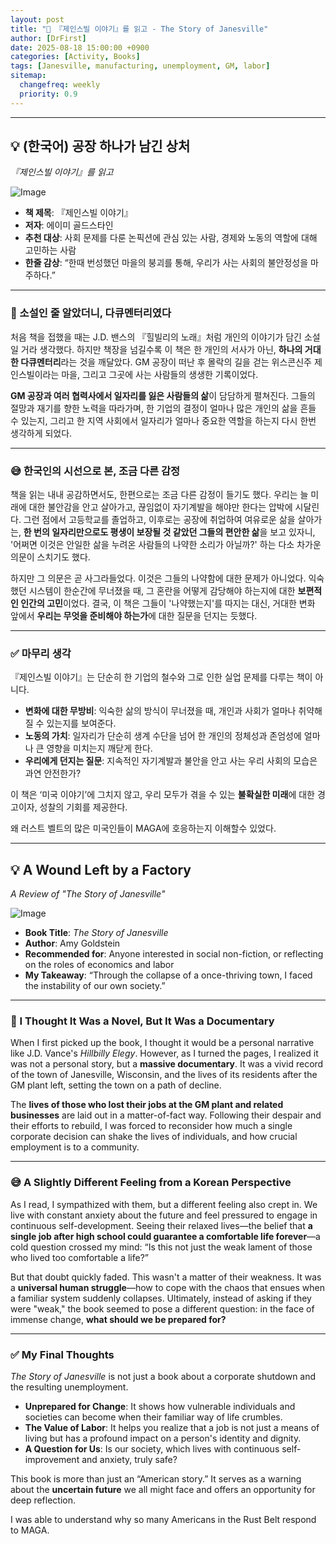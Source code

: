 ```yaml
---
layout: post
title: "📘 『제인스빌 이야기』를 읽고 - The Story of Janesville"
author: [DrFirst]
date: 2025-08-18 15:00:00 +0900
categories: [Activity, Books]
tags: [Janesville, manufacturing, unemployment, GM, labor]
sitemap:
  changefreq: weekly
  priority: 0.9
---
```


---

## 💡 (한국어) 공장 하나가 남긴 상처
_『제인스빌 이야기』를 읽고_

![Image](https://github.com/user-attachments/assets/2a861319-b17f-41a5-a05a-02726f4e4945)

* **책 제목**: 『제인스빌 이야기』
* **저자**: 에이미 골드스타인
* **추천 대상**: 사회 문제를 다룬 논픽션에 관심 있는 사람, 경제와 노동의 역할에 대해 고민하는 사람
* **한줄 감상**: “한때 번성했던 마을의 붕괴를 통해, 우리가 사는 사회의 불안정성을 마주하다.”

---

### 🧐 소설인 줄 알았더니, 다큐멘터리였다

처음 책을 접했을 때는 J.D. 밴스의 『힐빌리의 노래』처럼 개인의 이야기가 담긴 소설일 거라 생각했다. 하지만 책장을 넘길수록 이 책은 한 개인의 서사가 아닌, **하나의 거대한 다큐멘터리**라는 것을 깨달았다. GM 공장이 떠난 후 몰락의 길을 걷는 위스콘신주 제인스빌이라는 마을, 그리고 그곳에 사는 사람들의 생생한 기록이었다.

**GM 공장과 여러 협력사에서 일자리를 잃은 사람들의 삶**이 담담하게 펼쳐진다. 그들의 절망과 재기를 향한 노력을 따라가며, 한 기업의 결정이 얼마나 많은 개인의 삶을 흔들 수 있는지, 그리고 한 지역 사회에서 일자리가 얼마나 중요한 역할을 하는지 다시 한번 생각하게 되었다.

---

### 😅 한국인의 시선으로 본, 조금 다른 감정

책을 읽는 내내 공감하면서도, 한편으로는 조금 다른 감정이 들기도 했다. 우리는 늘 미래에 대한 불안감을 안고 살아가고, 끊임없이 자기계발을 해야만 한다는 압박에 시달린다. 그런 점에서 고등학교를 졸업하고, 이후로는 공장에 취업하여 여유로운 삶을 살아가는, **한 번의 일자리만으로도 평생이 보장될 것 같았던 그들의 편안한 삶**을 보고 있자니, '어쩌면 이것은 안일한 삶을 누려온 사람들의 나약한 소리가 아닐까?' 하는 다소 차가운 의문이 스치기도 했다.

하지만 그 의문은 곧 사그라들었다. 이것은 그들의 나약함에 대한 문제가 아니었다. 익숙했던 시스템이 한순간에 무너졌을 때, 그 혼란을 어떻게 감당해야 하는지에 대한 **보편적인 인간의 고민**이었다. 결국, 이 책은 그들이 '나약했는지'를 따지는 대신, 거대한 변화 앞에서 **우리는 무엇을 준비해야 하는가**에 대한 질문을 던지는 듯했다.

---

### ✅ 마무리 생각

『제인스빌 이야기』는 단순히 한 기업의 철수와 그로 인한 실업 문제를 다루는 책이 아니다.

* **변화에 대한 무방비**: 익숙한 삶의 방식이 무너졌을 때, 개인과 사회가 얼마나 취약해질 수 있는지를 보여준다.
* **노동의 가치**: 일자리가 단순히 생계 수단을 넘어 한 개인의 정체성과 존엄성에 얼마나 큰 영향을 미치는지 깨닫게 한다.
* **우리에게 던지는 질문**: 지속적인 자기계발과 불안을 안고 사는 우리 사회의 모습은 과연 안전한가?

이 책은 ‘미국 이야기’에 그치지 않고, 우리 모두가 겪을 수 있는 **불확실한 미래**에 대한 경고이자, 성찰의 기회를 제공한다.

왜 러스트 벨트의 많은 미국인들이 MAGA에 호응하는지 이해할수 있었다.  

---

## 💡 A Wound Left by a Factory
_A Review of "The Story of Janesville"_

![Image](https://github.com/user-attachments/assets/2a861319-b17f-41a5-a05a-02726f4e4945)

* **Book Title**: *The Story of Janesville*
* **Author**: Amy Goldstein
* **Recommended for**: Anyone interested in social non-fiction, or reflecting on the roles of economics and labor
* **My Takeaway**: “Through the collapse of a once-thriving town, I faced the instability of our own society.”

---

### 🧐 I Thought It Was a Novel, But It Was a Documentary

When I first picked up the book, I thought it would be a personal narrative like J.D. Vance's *Hillbilly Elegy*. However, as I turned the pages, I realized it was not a personal story, but a **massive documentary**. It was a vivid record of the town of Janesville, Wisconsin, and the lives of its residents after the GM plant left, setting the town on a path of decline.

The **lives of those who lost their jobs at the GM plant and related businesses** are laid out in a matter-of-fact way. Following their despair and their efforts to rebuild, I was forced to reconsider how much a single corporate decision can shake the lives of individuals, and how crucial employment is to a community.

---

### 😅 A Slightly Different Feeling from a Korean Perspective

As I read, I sympathized with them, but a different feeling also crept in. We live with constant anxiety about the future and feel pressured to engage in continuous self-development. Seeing their relaxed lives—the belief that **a single job after high school could guarantee a comfortable life forever**—a cold question crossed my mind: “Is this not just the weak lament of those who lived too comfortable a life?”

But that doubt quickly faded. This wasn't a matter of their weakness. It was a **universal human struggle**—how to cope with the chaos that ensues when a familiar system suddenly collapses. Ultimately, instead of asking if they were "weak," the book seemed to pose a different question: in the face of immense change, **what should we be prepared for?**

---

### ✅ My Final Thoughts

*The Story of Janesville* is not just a book about a corporate shutdown and the resulting unemployment.

* **Unprepared for Change**: It shows how vulnerable individuals and societies can become when their familiar way of life crumbles.
* **The Value of Labor**: It helps you realize that a job is not just a means of living but has a profound impact on a person's identity and dignity.
* **A Question for Us**: Is our society, which lives with continuous self-improvement and anxiety, truly safe?

This book is more than just an “American story.” It serves as a warning about the **uncertain future** we all might face and offers an opportunity for deep reflection.

I was able to understand why so many Americans in the Rust Belt respond to MAGA.